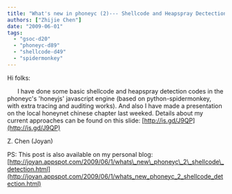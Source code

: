 ```yaml
---
title: "What's new in phoneyc (2)--- Shellcode and Heapspray Dectection"
authors: ["Zhijie Chen"]
date: "2009-06-01"
tags: 
  - "gsoc-d20"
  - "phoneyc-d89"
  - "shellcode-d49"
  - "spidermonkey"
---
```


Hi folks:

  

      I have done some basic shellcode and heapspray detection codes in the phoneyc's 'honeyjs' javascript engine (based on python-spidermonkey, with extra tracing and auditing works). And also I have made a presentation on the local honeynet chinese chapter last weeked. Details about my current approaches can be found on this slide: [http://is.gd/J9QP](http://is.gd/J9QP)

  

  

Z. Chen (Joyan)

  

PS: This post is also available on my personal blog: [http://joyan.appspot.com/2009/06/1/whats\_new\_phoneyc\_2\_shellcode\_detection.html](http://joyan.appspot.com/2009/06/1/whats_new_phoneyc_2_shellcode_detection.html)
